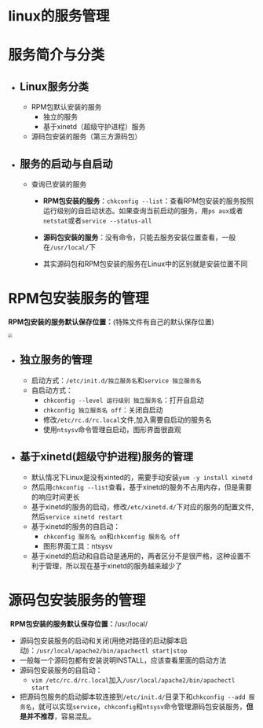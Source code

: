 # linux的服务管理


# 服务简介与分类

* ## Linux服务分类

  * RPM包默认安装的服务
    * 独立的服务
    * 基于xinetd（超级守护进程）服务
  * 源码包安装的服务（第三方源码包）

* ## 服务的启动与自启动

  * 查询已安装的服务

    * **RPM包安装的服务**：`chkconfig --list`：查看RPM包安装的服务按照运行级别的自启动状态。如果查询当前启动的服务，用`ps aux`或者`netstat`或者`service --status-all`

    * **源码包安装的服务**：没有命令，只能去服务安装位置查看，一般在`/usr/local/`下
    * 其实源码包和RPM包安装的服务在Linux中的区别就是安装位置不同

# RPM包安装服务的管理

​		**RPM包安装的服务默认保存位置：**(特殊文件有自己的默认保存位置)

<img src="https://jack-blog-img.obs.cn-north-4.myhuaweicloud.com/github-page/img20220521224329.png" style="zoom:50%;" />

* ## 独立服务的管理

  * 启动方式：`/etc/init.d/独立服务名`和`service 独立服务名`
  * 自启动方式：
    * `chkconfig --level 运行级别 独立服务名`：打开自启动
    * `chkconfig 独立服务名 off`：关闭自启动
    * 修改`/etc/rc.d/rc.local`文件,加入需要自启动的服务名
    * 使用`ntsysv`命令管理自启动，图形界面很直观

* ## 基于xinetd(超级守护进程)服务的管理

  * 默认情况下Linux是没有xinted的，需要手动安装`yum -y install xinetd`
  * 然后用`chkconfig --list`查看，基于xinetd的服务不占用内存，但是需要的响应时间更长
  * 基于xinetd的服务的启动，修改`/etc/xinetd.d/`下对应的服务的配置文件,然后`service xinetd restart`
  * 基于xinetd的服务的自启动：
    * `chkconfig 服务名 on`和`chkconfig 服务名 off`
    * 图形界面工具：ntsysv
  * 基于xinetd的启动和自启动是通用的，两者区分不是很严格，这种设置不利于管理，所以现在基于xinetd的服务越来越少了

# 源码包安装服务的管理

​		**RPM包安装的服务默认保存位置：**/usr/local/

* 源码包安装服务的启动和关闭(用绝对路径的启动脚本启动)：`/usr/local/apache2/bin/apachectl start|stop`
* 一般每一个源码包都有安装说明INSTALL，应该查看里面的启动方法
* 源码包安装服务的自启动：
  * `vim /etc/rc.d/rc.local`加入`/usr/local/apache2/bin/apachectl start`
* 把源码包服务的启动脚本软连接到`/etc/init.d/`目录下和`chkconfig --add 服务名`，就可以实现`service`，`chkconfig`和`ntsysv`命令管理源码包安装服务，**但是并不推荐**，容易混乱。


